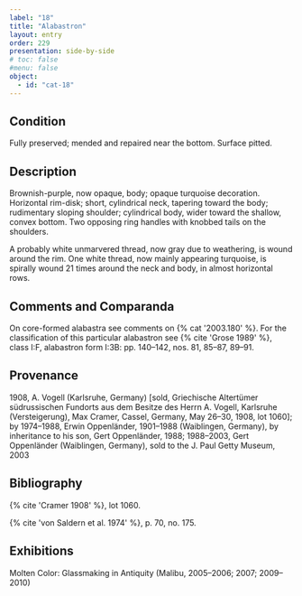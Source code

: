 ```yaml
---
label: "18"
title: "Alabastron"
layout: entry
order: 229
presentation: side-by-side
# toc: false
#menu: false 
object:
  - id: "cat-18"
---
```


## Condition

Fully preserved; mended and repaired near the bottom. Surface pitted.

## Description

Brownish-purple, now opaque, body; opaque turquoise decoration. Horizontal rim-disk; short, cylindrical neck, tapering toward the body; rudimentary sloping shoulder; cylindrical body, wider toward the shallow, convex bottom. Two opposing ring handles with knobbed tails on the shoulders.

A probably white unmarvered thread, now gray due to weathering, is wound around the rim. One white thread, now mainly appearing turquoise, is spirally wound 21 times around the neck and body, in almost horizontal rows.

## Comments and Comparanda

On core-formed alabastra see comments on {% cat '2003.180' %}. For the classification of this particular alabastron see {% cite 'Grose 1989' %}, class I:F, alabastron form I:3B: pp. 140–142, nos. 81, 85–87, 89–91.

## Provenance

1908, A. Vogell (Karlsruhe, Germany) [sold, Griechische Altertümer südrussischen Fundorts aus dem Besitze des Herrn A. Vogell, Karlsruhe (Versteigerung), Max Cramer, Cassel, Germany, May 26–30, 1908, lot 1060]; by 1974–1988, Erwin Oppenländer, 1901–1988 (Waiblingen, Germany), by inheritance to his son, Gert Oppenländer, 1988; 1988–2003, Gert Oppenländer (Waiblingen, Germany), sold to the J. Paul Getty Museum, 2003

## Bibliography

{% cite 'Cramer 1908' %}, lot 1060.

{% cite 'von Saldern et al. 1974' %}, p. 70, no. 175.

## Exhibitions

Molten Color: Glassmaking in Antiquity (Malibu, 2005–2006; 2007; 2009–2010)